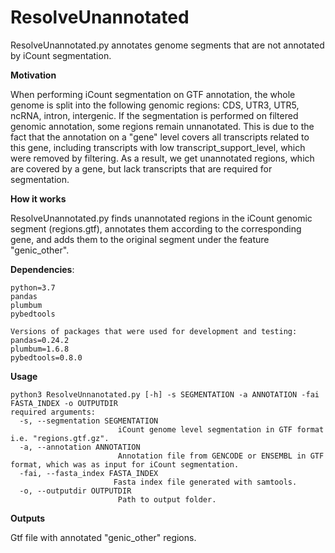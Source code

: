 # ResolveUnannotated

ResolveUnannotated.py annotates genome segments that are not annotated by iCount segmentation.

**Motivation**

When performing iCount segmentation on GTF annotation, the whole genome is split into the following genomic regions: CDS, UTR3, UTR5, ncRNA, intron, intergenic.
If the segmentation is performed on filtered genomic annotation, some regions remain unnanotated.
This is due to the fact that the annotation on a "gene" level covers all transcripts related to this gene, including transcripts with low transcript_support_level, which were removed by filtering. As a result, we get unannotated regions, which are covered by a gene, but lack transcripts that are required for segmentation.

**How it works**

ResolveUnannotated.py finds unannotated regions in the iCount genomic segment (regions.gtf), annotates them according to the corresponding gene, and adds them to the original segment under the feature "genic_other".

**Dependencies**:

```
python=3.7
pandas
plumbum
pybedtools

Versions of packages that were used for development and testing:
pandas=0.24.2
plumbum=1.6.8
pybedtools=0.8.0
```

**Usage**

```
python3 ResolveUnnanotated.py [-h] -s SEGMENTATION -a ANNOTATION -fai FASTA_INDEX -o OUTPUTDIR
required arguments:
  -s, --segmentation SEGMENTATION
                        iCount genome level segmentation in GTF format i.e. "regions.gtf.gz".
  -a, --annotation ANNOTATION
                        Annotation file from GENCODE or ENSEMBL in GTF format, which was as input for iCount segmentation.
  -fai, --fasta_index FASTA_INDEX
                       Fasta index file generated with samtools.
  -o, --outputdir OUTPUTDIR
                        Path to output folder.
```

**Outputs**

Gtf file with annotated "genic_other" regions.

